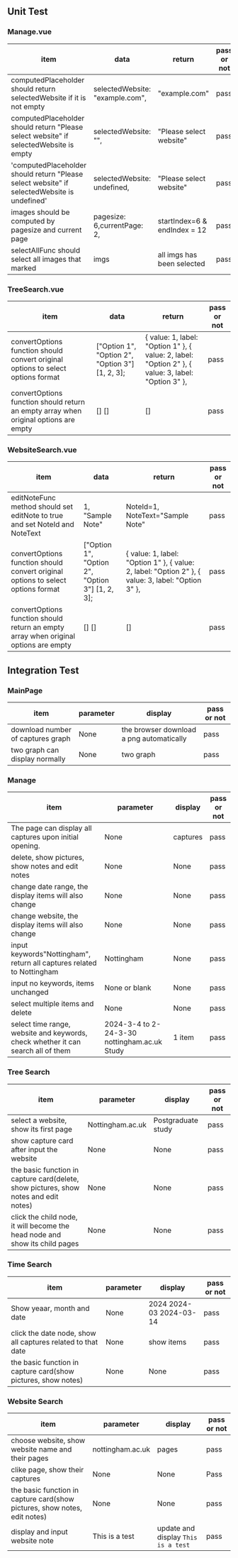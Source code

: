## Unit Test

### Manage.vue

| item                                                         | data                            | return                       | pass or not |
| ------------------------------------------------------------ | ------------------------------- | ---------------------------- | ----------- |
| computedPlaceholder should return selectedWebsite if it is not empty | selectedWebsite: "example.com", | "example.com"                | pass        |
| computedPlaceholder should return "Please select website" if selectedWebsite is empty | selectedWebsite: "",            | "Please select website"      | pass        |
| 'computedPlaceholder should return "Please select website" if selectedWebsite is undefined' | selectedWebsite: undefined,     | "Please select website"      | pass        |
| images should be computed by pagesize and current page       | pagesize: 6,currentPage: 2,     | startIndex=6 & endIndex = 12 | pass        |
| selectAllFunc should select all images that marked           | imgs                            | all imgs has been selected   | pass        |

### TreeSearch.vue

| item                                                         | data                                            | return                                                       | pass or not |
| ------------------------------------------------------------ | ----------------------------------------------- | ------------------------------------------------------------ | ----------- |
| convertOptions function should convert original options to select options format | ["Option 1", "Option 2", "Option 3"] [1, 2, 3]; | { value: 1, label: "Option 1" }, { value: 2, label: "Option 2" },   { value: 3, label: "Option 3" }, | pass        |
| convertOptions function should return an empty array when original options are empty | [] []                                           | []                                                           | pass        |

### WebsiteSearch.vue

| item                                                         | data                                            | return                                                       | pass or not |
| ------------------------------------------------------------ | ----------------------------------------------- | ------------------------------------------------------------ | ----------- |
| editNoteFunc method should set editNote to true and set NoteId and NoteText | 1, "Sample Note"                                | NoteId=1, NoteText="Sample Note"                             | pass        |
| convertOptions function should convert original options to select options format | ["Option 1", "Option 2", "Option 3"] [1, 2, 3]; | { value: 1, label: "Option 1" }, { value: 2, label: "Option 2" },   { value: 3, label: "Option 3" }, | pass        |
| convertOptions function should return an empty array when original options are empty | [] []                                           | []                                                           | pass        |

## Integration Test

### MainPage

| item                              | parameter | display                                  | pass or not |
| --------------------------------- | --------- | ---------------------------------------- | ----------- |
| download number of captures graph | None      | the browser download a png automatically | pass        |
| two graph can display normally    | None      | two graph                                | pass        |



### Manage

| item                                                         | parameter                                    | display  | pass or not |
| ------------------------------------------------------------ | -------------------------------------------- | -------- | ----------- |
| The page can display all captures upon initial opening.      | None                                         | captures | pass        |
| delete, show pictures, show notes and edit notes             | None                                         | None     | pass        |
| change date range, the display items will also change        | None                                         | None     | pass        |
| change website, the display items will also change           | None                                         | None     | pass        |
| input keywords"Nottingham", return all captures related to Nottingham | Nottingham                                   | None     | pass        |
| input no keywords, items unchanged                           | None or blank                                | None     | pass        |
| select multiple items and delete                             | None                                         | None     | pass        |
| select time range, website and keywords, check whether it can search all of them | 2024-3-4 to 2-24-3-30 nottingham.ac.uk Study | 1 item   | pass        |

### Tree Search

| item                                                         | parameter        | display            | pass or not |
| ------------------------------------------------------------ | ---------------- | ------------------ | ----------- |
| select a website, show its first page                        | Nottingham.ac.uk | Postgraduate study | pass        |
| show capture card after input the website                    | None             | None               | pass        |
| the basic function in capture card(delete, show pictures, show notes and edit notes) | None             | None               | pass        |
| click the child node, it  will become the head node and show its child pages | None             | None               | pass        |

### Time Search

| item                                                         | parameter | display                 | pass or not |
| ------------------------------------------------------------ | --------- | ----------------------- | ----------- |
| Show yeaar, month and date                                   | None      | 2024 2024-03 2024-03-14 | pass        |
| click the date node, show all captures related to that date  | None      | show items              | pass        |
| the basic function in capture card(show pictures, show notes) | None      | None                    | pass        |

### Website Search

| item                                                         | parameter        | display                             | pass or not |
| ------------------------------------------------------------ | ---------------- | ----------------------------------- | ----------- |
| choose website, show website name and their pages            | nottingham.ac.uk | pages                               | pass        |
| clike page, show their captures                              | None             | None                                | Pass        |
| the basic function in capture card(show pictures, show notes, edit notes) | None             | None                                | pass        |
| display and input website note                               | This is a test   | update and display `This is a test` | pass        |
